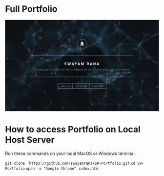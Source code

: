 # Full Portfolio

![alt text](screenshot.png)

# How to access Portfolio on Local Host Server

Run these commands on your local MacOS or Windows terminal:

```git clone  https://github.com/swayamrana/SR-Portfolio.git```
```cd SR-Portfolio```
```open -a "Google Chrome" index.htm```
